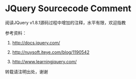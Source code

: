 JQuery Sourcecode Comment
==========

阅读JQuery v1.8.1源码过程中增加的注释，水平有限，欢迎指教

参考资料：

1. http://docs.jquery.com/

2. http://nuysoft.iteye.com/blog/1190542 

3. http://www.learningjquery.com/

转载请注明出处，谢谢
